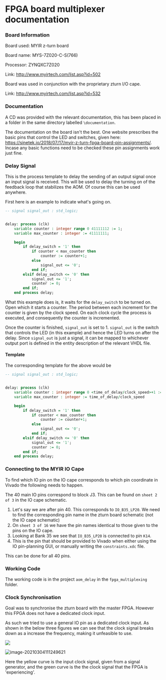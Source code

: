 # FPGA board multiplexer documentation



### Board Information

Board used: MYIR z-turn board

Board name: MYS-7Z020-C-S(766)

Processor: ZYNQXC7Z020

 Link: 	http://www.myirtech.com/list.asp?id=502



Board was used in conjunction with the proprietary zturn I/O cape. 

Link: http://www.myirtech.com/list.asp?id=532





### Documentation

A CD was provided with the relevant documentation, this has been placed in a folder in the same directory labelled `\documentation`. 



The documentation on the board isn't the best. One website prescribes the basic pins that control the LED and switches, given here: https://sinetek.io/2018/07/17/myir-z-turn-fpga-board-pin-assignments/. Incase any basic functions need to be checked these pin assignments work just fine.





### Delay Signal

This is the process template to delay the sending of an output signal once an input signal is received. This will be used to delay the turning on of the feedback loop that stabilizes the AOM. Of course this can be used anywhere. 



First here is an example to indicate what's going on.

```vhdl
-- signal signal_out : std_logic;	


delay: process (clk)
    variable counter : integer range 0 41111112 := 1;
	variable max_counter : integer := 41111111;

	begin
        if delay_switch = '1' then
            if counter < max_counter then
                counter := counter+1;
        	else
                signal_out <= '0';
        	end if;
        elsif delay_switch <= '0' then
            signal_out <= '1';
            counter := 0;
		end if;
	end process delay;
```



What this example does is, it waits for the `delay_switch` to be turned on. Open which it starts a counter. The period between each increment for the counter is given by the clock speed. On each clock cycle the process is executed, and consequently the counter is incremented.

Once the counter is finished, `signal_out` is set to 1. `signal_out` is the switch that controls the LED (in this example) and hence the LED turns on after the delay. Since `signal_out` is just a signal, it can be mapped to whichever output port is defined in the entity description of the relevant VHDL file. 



#### Template

The corresponding template for the above would be 

```vhdl
-- signal signal_out : std_logic;	


delay: process (clk)
    variable counter : integer range 0 <time_of_delay/clock_speed>+1 := 1;
	variable max_counter : integer := time_of_delay/clock_speed 

	begin
        if delay_switch = '1' then
            if counter < max_counter then
                counter := counter+1;
        	else
                signal_out <= '0';
        	end if;
        elsif delay_switch <= '0' then
            signal_out <= '1';
            counter := 0;
		end if;
	end process delay;
```



### Connecting to the MYIR IO Cape

To find which IO pin on the IO cape corresponds to which pin coordinate in Vivado the following needs to happen.



The 40 main IO pins correspond to block J3. This can be found on `sheet 2 of 3` in the IO cape schematic. 

1. Let's say we are after pin 40. This corresponds to `IO_B35_LP20`. We need to find the corresponding pin name in the zturn board schematic (not the IO cape schematic)
2. On `sheet 3 of 16` we have the pin names identical to those given to the pins on the IO cape. 
3. Looking at Bank 35 we see that `IO_B35_LP20` is connected to pin `K14`. 
4. This is the pin that should be provided to Vivado when either using the IO pin-planning GUI, or manually writing the `constraints.xdc` file. 



This can be done for all 40 pins. 









### Working Code



The working code is in the project `aom_delay` in the `fpga_multiplexing` folder. 



### Clock Synchronisation

Goal was to synchronise the zturn board with the master FPGA. However this FPGA does not have a dedicated clock input.

As such we tried to use a general IO pin as a dedicated clock input. As shown in the below three figures we can see that the clock signal breaks down as a increase the frequency, making it unfeasible to use.



![](C:\Users\pala8831\Documents\fpga_multiplexing\readme_images\image-20210304111243424.png)

![image-20210304111249621](C:\Users\pala8831\Documents\fpga_multiplexing\readme_images\image-20210304111249621.png)



Here the yellow curve is the input clock signal, given from a signal generator, and the green curve is the the clock signal that the FPGA is 'experiencing'.